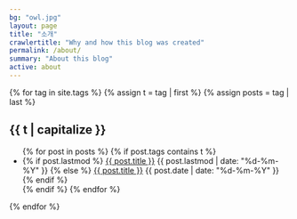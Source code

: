 ```yaml
---
bg: "owl.jpg"
layout: page
title: "소개"
crawlertitle: "Why and how this blog was created"
permalink: /about/
summary: "About this blog"
active: about
---
```




{% for tag in site.tags %}
  {% assign t = tag | first %}
  {% assign posts = tag | last %}

  <h2 class="category-key" id="{{ t | downcase }}">{{ t | capitalize }}</h2>

  <ul class="year">
    {% for post in posts %}
      {% if post.tags contains t %}
        <li>
          {% if post.lastmod %}
            <a href="{{ post.url }}">{{ post.title }}</a>
            <span class="date">{{ post.lastmod | date: "%d-%m-%Y"  }}</span>
          {% else %}
            <a href="{{ post.url }}">{{ post.title }}</a>
            <span class="date">{{ post.date | date: "%d-%m-%Y"  }}</span>
          {% endif %}
        </li>
      {% endif %}
    {% endfor %}
  </ul>

{% endfor %}
